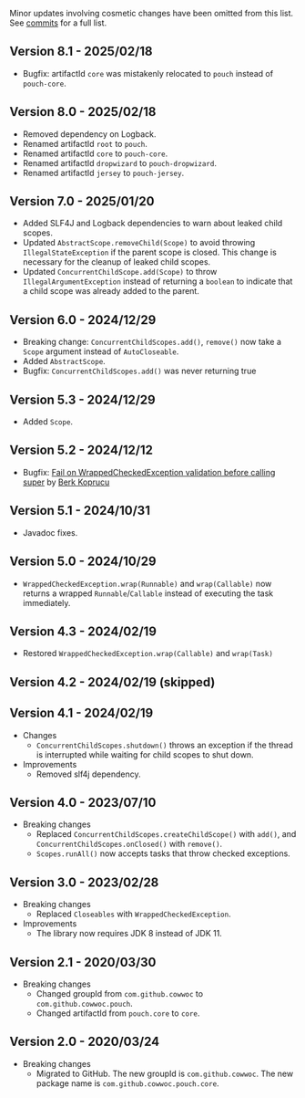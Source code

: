 Minor updates involving cosmetic changes have been omitted from this list. See [commits](../../commits/main)
for a full list.

## Version 8.1 - 2025/02/18

* Bugfix: artifactId `core` was mistakenly relocated to `pouch` instead of `pouch-core`.

## Version 8.0 - 2025/02/18

* Removed dependency on Logback.
* Renamed artifactId `root` to `pouch`.
* Renamed artifactId `core` to `pouch-core`.
* Renamed artifactId `dropwizard` to `pouch-dropwizard`.
* Renamed artifactId `jersey` to `pouch-jersey`.

## Version 7.0 - 2025/01/20

* Added SLF4J and Logback dependencies to warn about leaked child scopes.
* Updated `AbstractScope.removeChild(Scope)` to avoid throwing `IllegalStateException` if the parent scope is
  closed. This change is necessary for the cleanup of leaked child scopes.
* Updated `ConcurrentChildScope.add(Scope)` to throw `IllegalArgumentException` instead of returning a
  `boolean` to indicate that a child scope was already added to the parent.

## Version 6.0 - 2024/12/29

* Breaking change: `ConcurrentChildScopes.add()`, `remove()` now take a `Scope` argument instead of
  `AutoCloseable`.
* Added `AbstractScope`.
* Bugfix: `ConcurrentChildScopes.add()` was never returning true

## Version 5.3 - 2024/12/29

* Added `Scope`.

## Version 5.2 - 2024/12/12

* Bugfix:
  [Fail on WrappedCheckedException validation before calling super](https://github.com/cowwoc/pouch/pull/9)
  by [Berk Koprucu](https://github.com/bkoprucu)

## Version 5.1 - 2024/10/31

* Javadoc fixes.

## Version 5.0 - 2024/10/29

* `WrappedCheckedException.wrap(Runnable)` and `wrap(Callable)` now returns a wrapped `Runnable`/`Callable`
  instead of executing the task immediately.

## Version 4.3 - 2024/02/19

* Restored `WrappedCheckedException.wrap(Callable)` and `wrap(Task)`

## Version 4.2 - 2024/02/19 (skipped)

## Version 4.1 - 2024/02/19

* Changes
    * `ConcurrentChildScopes.shutdown()` throws an exception if the thread is interrupted while waiting for
      child scopes to shut down.
* Improvements
    * Removed slf4j dependency.

## Version 4.0 - 2023/07/10

* Breaking changes
    * Replaced `ConcurrentChildScopes.createChildScope()` with `add()`, and `ConcurrentChildScopes.onClosed()`
      with `remove()`.
    * `Scopes.runAll()` now accepts tasks that throw checked exceptions.

## Version 3.0 - 2023/02/28

* Breaking changes
    * Replaced `Closeables` with `WrappedCheckedException`.
* Improvements
    * The library now requires JDK 8 instead of JDK 11.

## Version 2.1 - 2020/03/30

* Breaking changes
    * Changed groupId from `com.github.cowwoc` to `com.github.cowwoc.pouch`.
    * Changed artifactId from `pouch.core` to `core`.

## Version 2.0 - 2020/03/24

* Breaking changes
    * Migrated to GitHub. The new groupId is `com.github.cowwoc`. The new package name is
      `com.github.cowwoc.pouch.core`.